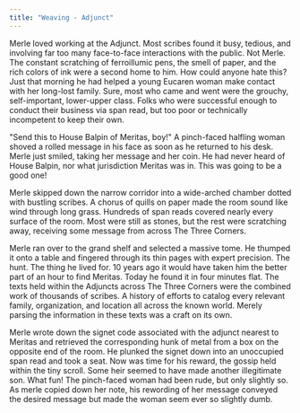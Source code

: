 ```yaml
---
title: "Weaving - Adjunct"
---
```

Merle loved working at the Adjunct. Most scribes found it busy, tedious, and involving far too many face-to-face interactions with the public. Not Merle. The constant scratching of ferroillumic pens, the smell of paper, and the rich colors of ink were a second home to him. How could anyone hate this? Just that morning he had helped a young Eucaren woman make contact with her long-lost family. Sure, most who came and went were the grouchy, self-important, lower-upper class. Folks who were successful enough to conduct their business via span read, but too poor or technically incompetent to keep their own.

"Send this to House Balpin of Meritas, boy!" A pinch-faced halfling woman shoved a rolled message in his face as soon as he returned to his desk. Merle just smiled, taking her message and her coin. He had never heard of House Balpin, nor what jurisdiction Meritas was in. This was going to be a good one!

Merle skipped down the narrow corridor into a wide-arched chamber dotted with bustling scribes. A chorus of quills on paper made the room sound like wind through long grass. Hundreds of span reads covered nearly every surface of the room. Most were still as stones, but the rest were scratching away, receiving some message from across The Three Corners.

Merle ran over to the grand shelf and selected a massive tome. He thumped it onto a table and fingered through its thin pages with expert precision. The hunt. The thing he lived for. 10 years ago it would have taken him the better part of an hour to find Meritas. Today he found it in four minutes flat. The texts held within the Adjuncts across The Three Corners were the combined work of thousands of scribes. A history of efforts to catalog every relevant family, organization, and location all across the known world. Merely parsing the information in these texts was a craft on its own.

Merle wrote down the signet code associated with the adjunct nearest to Meritas and retrieved the corresponding hunk of metal from a box on the opposite end of the room. He plunked the signet down into an unoccupied span read and took a seat. Now was time for his reward, the gossip held within the tiny scroll. Some heir seemed to have made another illegitimate son. What fun! The pinch-faced woman had been rude, but only slightly so. As merle copied down her note, his rewording of her message conveyed the desired message but made the woman seem ever so slightly dumb.